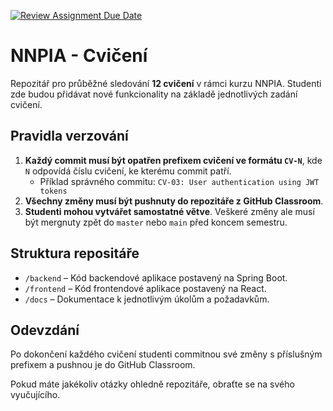 [![Review Assignment Due Date](https://classroom.github.com/assets/deadline-readme-button-22041afd0340ce965d47ae6ef1cefeee28c7c493a6346c4f15d667ab976d596c.svg)](https://classroom.github.com/a/1Wdhi_Ne)
# NNPIA - Cvičení

Repozitář pro průběžné sledování **12 cvičení** v rámci kurzu NNPIA. Studenti zde budou přidávat nové funkcionality na základě jednotlivých zadání cvičení.

## Pravidla verzování

1. **Každý commit musí být opatřen prefixem cvičení ve formátu `CV-N`**, kde `N` odpovídá číslu cvičení, ke kterému commit patří.
    - Příklad správného commitu: `CV-03: User authentication using JWT tokens`
2. **Všechny změny musí být pushnuty do repozitáře z GitHub Classroom**.
3. **Studenti mohou vytvářet samostatné větve**. Veškeré změny ale musí být mergnuty zpět do `master` nebo `main` před koncem semestru.

## Struktura repositáře
- `/backend` – Kód backendové aplikace postavený na Spring Boot.
- `/frontend` – Kód frontendové aplikace postavený na React.
- `/docs` – Dokumentace k jednotlivým úkolům a požadavkům.

## Odevzdání
Po dokončení každého cvičení studenti commitnou své změny s příslušným prefixem a pushnou je do GitHub Classroom.

Pokud máte jakékoliv otázky ohledně repozitáře, obraťte se na svého vyučujícího.

